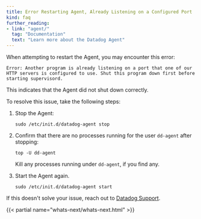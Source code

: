 ```yaml
---
title: Error Restarting Agent, Already Listening on a Configured Port
kind: faq
further_reading:
- link: "agent/"
  tag: "Documentation"
  text: "Learn more about the Datadog Agent"
---
```


When attempting to restart the Agent, you may encounter this error:

```text
Error: Another program is already listening on a port that one of our HTTP servers is configured to use. Shut this program down first before starting supervisord.
```

This indicates that the Agent did not shut down correctly.

To resolve this issue, take the following steps:

1. Stop the Agent:

    ```text
    sudo /etc/init.d/datadog-agent stop
    ```

2. Confirm that there are no processes running for the user `dd-agent` after stopping:

    ```text
    top -U dd-agent
    ```

    Kill any processes running under `dd-agent`, if you find any.

3. Start the Agent again.

    ```text
    sudo /etc/init.d/datadog-agent start
    ```

If this doesn't solve your issue, reach out to [Datadog Support][1].

{{< partial name="whats-next/whats-next.html" >}}

[1]: /help/
